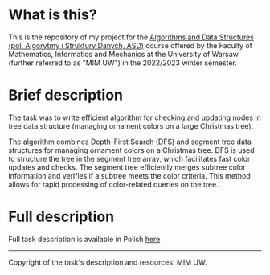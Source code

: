 # What is this?

This is the repository of my project for the [Algorithms and Data Structures (pol. Algorytmy i Struktury Danych, ASD)](https://usosweb.mimuw.edu.pl/kontroler.php?_action=katalog2/przedmioty/pokazPrzedmiot&prz_kod=1000-213bASD&callback=g_1117861b) course offered by the Faculty of Mathematics, Informatics and Mechanics at the University of Warsaw (further referred to as "MIM UW") in the 2022/2023 winter semester.

# Brief description
The task was to write efficient algorithm for checking and updating nodes in tree data structure (managing ornament colors on a large Christmas tree).

The algorithm combines Depth-First Search (DFS) and segment tree data structures for managing ornament colors on a Christmas tree. DFS is used to structure the tree in the segment tree array, which facilitates fast color updates and checks. The segment tree efficiently merges subtree color information and verifies if a subtree meets the color criteria. This method allows for rapid processing of color-related queries on the tree.

# Full description 
Full task description is available in Polish [here](https://github.com/szwedkarol/mimuw/blob/main/ASD/Choinka/cho.pdf)

---
Copyright of the task's description and resources: MIM UW.
